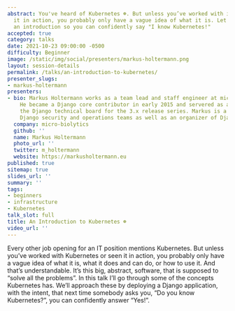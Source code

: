 ```yaml
---
abstract: You've heard of Kubernetes ☸️. But unless you’ve worked with it or seen
  it in action, you probably only have a vague idea of what it is. Let me give you
  an introduction so you can confidently say "I know Kubernetes!"
accepted: true
category: talks
date: 2021-10-23 09:00:00 -0500
difficulty: Beginner
image: /static/img/social/presenters/markus-holtermann.png
layout: session-details
permalink: /talks/an-introduction-to-kubernetes/
presenter_slugs:
- markus-holtermann
presenters:
- bio: Markus Holtermann works as a team lead and staff engineer at micro-biolytics.
    He became a Django core contributor in early 2015 and servered as a member of
    the Django technical board for the 3.x release series. Markus is a member of the
    Django security and operations teams as well as an organizer of DjangoCon conferences.
  company: micro-biolytics
  github: ''
  name: Markus Holtermann
  photo_url: ''
  twitter: m_holtermann
  website: https://markusholtermann.eu
published: true
sitemap: true
slides_url: ''
summary: ''
tags:
- beginners
- infrastructure
- Kubernetes
talk_slot: full
title: An Introduction to Kubernetes ☸️
video_url: ''
---
```


Every other job opening for an IT position mentions Kubernetes. But unless you’ve worked with Kubernetes or seen it in action, you probably only have a vague idea of what it is, what it does and can do, or how to use it. And that’s understandable. It’s this big, abstract, software, that is supposed to “solve all the problems”. In this talk I’ll go through some of the concepts Kubernetes has. We’ll approach these by deploying a Django application, with the intent, that next time somebody asks you, “Do you know Kubernetes?”, you can confidently answer “Yes!”.
